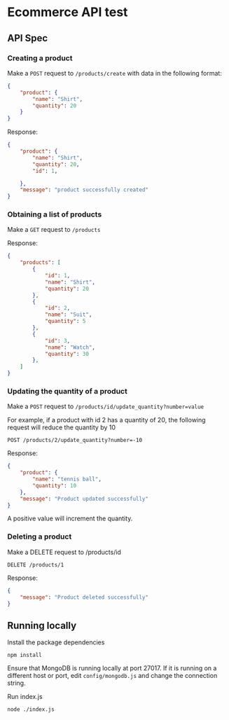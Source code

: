 # Ecommerce API test

## API Spec

### Creating a product

Make a `POST` request to `/products/create` with data in the following format:

```json
{
    "product": {
        "name": "Shirt",
        "quantity": 20
    }
}
```
Response:

```json
{
    "product": {
        "name": "Shirt",
        "quantity": 20,
        "id": 1,

    },
    "message": "product successfully created"
}
```

### Obtaining a list of products

Make a `GET` request to `/products`

Response:

```json
{
    "products": [
        {
            "id": 1,
            "name": "Shirt",
            "quantity": 20
        },
        {
            "id": 2,
            "name": "Suit",
            "quantity": 5
        },
        {
            "id": 3,
            "name": "Watch",
            "quantity": 30
        },
    ]
}
```

### Updating the quantity of a product

Make a `POST` request to `/products/id/update_quantity?number=value`

For example, if a product with id 2 has a quantity of 20, the following request will reduce the quantity by 10

`POST /products/2/update_quantity?number=-10`

Response:

```json
{
    "product": {
        "name": "tennis ball",
        "quantity": 10
    },
    "message": "Product updated successfully"
}
```

A positive value will increment the quantity.

### Deleting a product

Make a DELETE request to /products/id

`DELETE /products/1`

Response:

```json
{
    "message": "Product deleted successfully"
}
```

## Running locally

Install the package dependencies
```shell
npm install
```

Ensure that MongoDB is running locally at port 27017. If it is running on a different host or port, edit `config/mongodb.js` and change the connection string.

Run index.js
```shell
node ./index.js
```